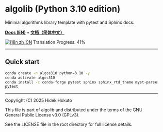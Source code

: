 # algolib (Python 3.10 edition)

Minimal algorithms library template with pytest and Sphinx docs.

[**Docs (EN)**](https://HidekiHokuto.github.io/algolib/en/) • [**文档（简体中文）**](https://HidekiHokuto.github.io/algolib/zh/)

<!-- i18n-progress:start -->
[![i18n zh_CN](https://img.shields.io/badge/i18n%20zh--CN-41%25-blue)](https://HidekiHokuto.github.io/algolib/zh/)
Translation Progress: 41%
<!-- i18n-progress:end -->

---

## Quick start
```bash
conda create -n algos310 python=3.10 -y
conda activate algos310
conda install -c conda-forge pytest sphinx sphinx_rtd_theme myst-parser -y
pytest
```

---

Copyright (C) 2025 HidekiHokuto

This file is part of algolib and distributed under the terms of the
GNU General Public License v3.0 (GPLv3).

See the LICENSE file in the root directory for full license details.
